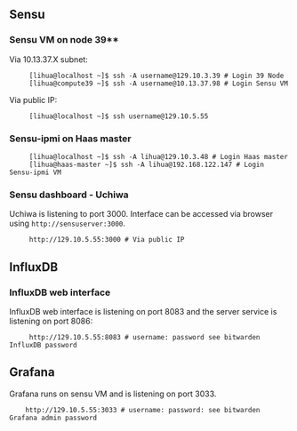 ## Sensu

### Sensu VM on node 39** 
Via 10.13.37.X subnet:
```shell
     [lihua@localhost ~]$ ssh -A username@129.10.3.39 # Login 39 Node
     [lihua@compute39 ~]$ ssh -A username@10.13.37.98 # Login Sensu VM
```
Via public IP:
```shell
     [lihua@localhost ~]$ ssh username@129.10.5.55
```

### Sensu-ipmi on Haas master
```shell
     [lihua@localhost ~]$ ssh -A lihua@129.10.3.48 # Login Haas master
     [lihua@haas-master ~]$ ssh -A lihua@192.168.122.147 # Login Sensu-ipmi VM
```

### Sensu dashboard - Uchiwa
Uchiwa is listening to port 3000. Interface can be accessed via browser using `http://sensuserver:3000`.
```shell
     http://129.10.5.55:3000 # Via public IP
```

## InfluxDB

### InfluxDB web interface
InfluxDB web interface is listening on port 8083 and the server service is listening on port 8086:
```shell
     http://129.10.5.55:8083 # username: password see bitwarden InfluxDB password
```

## Grafana
Grafana runs on sensu VM and is listening on port 3033.
```shell
    http://129.10.5.55:3033 # username: password: see bitwarden Grafana admin password
```
